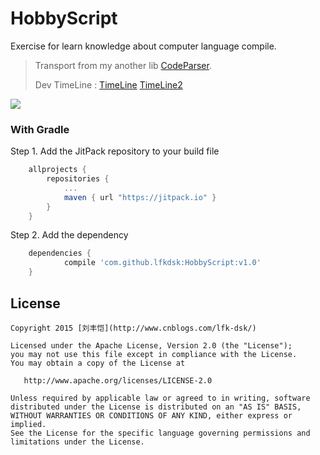 # HobbyScript

Exercise for learn knowledge about computer language compile.

> Transport from my another lib [CodeParser](https://github.com/lfkdsk/CodeParse).
>
> Dev TimeLine :  [TimeLine](doc/TimeLine.md) [TimeLine2](doc/TimeLine2.md) 

[![](https://jitpack.io/v/lfkdsk/HobbyScript.svg)](https://jitpack.io/#lfkdsk/HobbyScript)

### With Gradle

Step 1. Add the JitPack repository to your build file

``` groovy
	allprojects {
		repositories {
			...
			maven { url "https://jitpack.io" }
		}
	}
```

Step 2. Add the dependency

``` groovy
	dependencies {
	        compile 'com.github.lfkdsk:HobbyScript:v1.0'
	}
```



## License

    Copyright 2015 [刘丰恺](http://www.cnblogs.com/lfk-dsk/)
    
    Licensed under the Apache License, Version 2.0 (the "License");
    you may not use this file except in compliance with the License.
    You may obtain a copy of the License at
    
       http://www.apache.org/licenses/LICENSE-2.0
    
    Unless required by applicable law or agreed to in writing, software
    distributed under the License is distributed on an "AS IS" BASIS,
    WITHOUT WARRANTIES OR CONDITIONS OF ANY KIND, either express or implied.
    See the License for the specific language governing permissions and
    limitations under the License.



